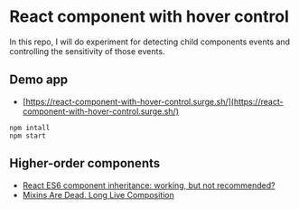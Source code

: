 # React component with hover control

In this repo, I will do experiment for detecting child components events and
controlling the sensitivity of those events.

## Demo app

- [https://react-component-with-hover-control.surge.sh/](https://react-component-with-hover-control.surge.sh/)

```
npm intall
npm start
```

## Higher-order components

- [React ES6 component inheritance: working, but not recommended?](http://stackoverflow.com/a/31505045/3837223
)
- [Mixins Are Dead. Long Live Composition](https://medium.com/@dan_abramov/mixins-are-dead-long-live-higher-order-components-94a0d2f9e750#.2oy9n3hu8
)
